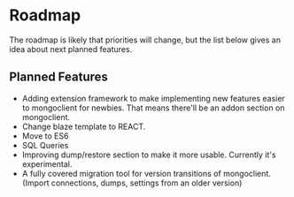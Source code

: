 # Roadmap

The roadmap is likely that priorities will change, but the list below gives an idea about next planned features.

## Planned Features

- Adding extension framework to make implementing new features easier to mongoclient for newbies. That means there'll be an addon section on mongoclient. 
- Change blaze template to REACT.
- Move to ES6
- SQL Queries
- Improving dump/restore section to make it more usable. Currently it's experimental.
- A fully covered migration tool for version transitions of mongoclient. (Import connections, dumps, settings from an older version)
